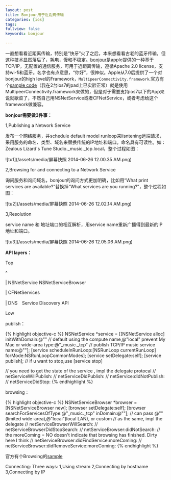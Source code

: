 ```yaml
---
layout: post
title: Bonjour用于近距离传输
categories: [ios]
tags:
fullview: false
keywords: bonjour

---
```


一直想看看近距离传输，特别是“快牙”火了之后，本来想看看古老的蓝牙传输，但这种技术显然落后了，耗电，慢和不稳定。[bonjour](https://developer.apple.com/bonjour/index.html)是apple提供的一种基于TCP/IP，无配置的通信服务，可用于近距离传输，遵循Apache 2.0 license，支持wi-fi和蓝牙。名字也有点意思，“你好”，很神似。Apple从7.0后提供了一个对bonjour的high level的Framework，`MultipeerConnectivity.framework`.官方有个[sample code](https://developer.apple.com/library/ios/samplecode/MultipeerGroupChat/Introduction/Intro.html#//apple_ref/doc/uid/DTS40013691)（我在2台ios7的pad上已实验正常）就是使用MultipeerConnectivity.framework来做的，但是对于需要支持ios7以下的App来说就歇菜了，不然自己用NSNetService或者CFNetService，或者考虑给这个framework做兼容。

**bonjour需要做3件事：**

1,Publishing a Network Service

发布一个网络服务，并schedule default model runloop来lisntening远端请求，采用服务的命名、类型、域名来替换传统的IP地址和端口。命名具有可读性。如：Zealous Lizard's Tune Studio._music._tcp.local，整个过程如图：

![tu1](/assets/media/屏幕快照 2014-06-26 12.00.35 AM.png)


2,Browsing for and connecting to a Network Service

询问服务和询问域名，bonjour的询问方式更加明确，比如用“What print services are available?”替换掉“What services are you running?”，整个过程如图：

![tu2](/assets/media/屏幕快照 2014-06-26 12.02.14 AM.png)

3,Resolution

service name 和 地址端口的相互解析，用service name重新广播得到最新的IP地址和端口。

![tu3](/assets/media/屏幕快照 2014-06-26 12.05.06 AM.png)

**API layers：**

Top

^

|  NSNetService NSNetServiceBrowser

|  CFNetServices

|  DNS　Service Discovery API

Low


publish：

{% highlight objective-c %}
        NSNetService *service = [[NSNetService alloc] initWithDomain:@""  // default using the compute name,@"local" prevent My Mac or wide-area
                                                      type:@"_music._tcp" // publish TCP/IP music service
                                                      name:@""];
        [service scheduleInRunLoop:[NSRunLoop currentRunLoop] forMode:NSRunLoopCommonModes];
        [service setDelegate:self];
        [service publish]; // if u want to stop,use [service stop]

// you need to get the state of the service , impl the delegate protocal
// netServiceWillPublish:
// netServiceDidPublish:
// netService:didNotPublish:
// netServiceDidStop:
{% endhighlight %}

browsing：

{% highlight objective-c %}
        NSNetServiceBrowser *browser = [NSNetServiceBrowser new];
        [browser setDelegate:self];
        [browser searchForServicesOfType:@"_music._tcp"
                 inDomain:@""]; // can pass @""(limited wide-area),@"local"(local LAN), or custom
// as the same, impl the delegate
// netServiceBrowserWillSearch:
// netServiceBrowserDidStopSearch:
// netServiceBrowser:didNotSearch:
// the moreComing = NO doesn't indicate that browsing has finished. Dirty here I think
// netServiceBrowser:didFindService:moreComing:
// netServiceBrowser:didRemoveService:moreComing:
{% endhighlight %}


官方有个Browsing的[sample](https://developer.apple.com/library/ios/samplecode/BonjourWeb/Introduction/Intro.html)


Connecting:
Three ways:
1,Using stream
2,Connecting by hostname
3,Connecting by IP






